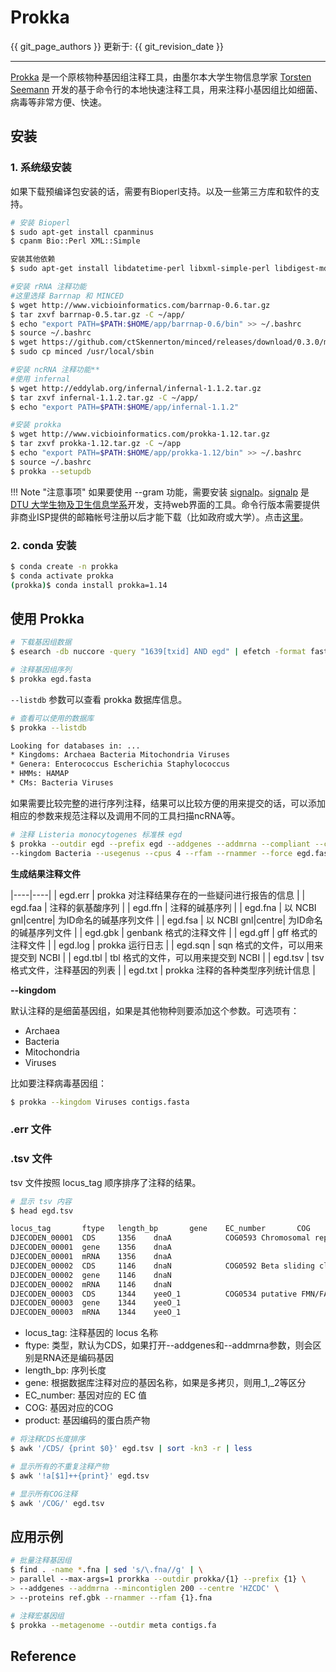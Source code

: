 # Prokka

{{ git_page_authors }} 更新于: {{ git_revision_date }}

---

[Prokka][] 是一个原核物种基因组注释工具，由墨尔本大学生物信息学家 [Torsten Seemann](https://tseemann.github.io/) 开发的基于命令行的本地快速注释工具，用来注释小基因组比如细菌、病毒等非常方便、快速。

## 安装

### 1. 系统级安装

如果下载预编译包安装的话，需要有Bioperl支持。以及一些第三方库和软件的支持。

```bash
# 安装 Bioperl
$ sudo apt-get install cpanminus
$ cpanm Bio::Perl XML::Simple

安装其他依赖
$ sudo apt-get install libdatetime-perl libxml-simple-perl libdigest-md5-perl git default-jre bioperl

#安装 rRNA 注释功能
#这里选择 Barrnap 和 MINCED
$ wget http://www.vicbioinformatics.com/barrnap-0.6.tar.gz
$ tar zxvf barrnap-0.5.tar.gz -C ~/app/
$ echo "export PATH=$PATH:$HOME/app/barrnap-0.6/bin" >> ~/.bashrc
$ source ~/.bashrc
$ wget https://github.com/ctSkennerton/minced/releases/download/0.3.0/minced
$ sudo cp minced /usr/local/sbin

#安装 ncRNA 注释功能**
#使用 infernal
$ wget http://eddylab.org/infernal/infernal-1.1.2.tar.gz
$ tar zxvf infernal-1.1.2.tar.gz -C ~/app/
$ echo "export PATH=$PATH:$HOME/app/infernal-1.1.2"

#安装 prokka
$ wget http://www.vicbioinformatics.com/prokka-1.12.tar.gz
$ tar zxvf prokka-1.12.tar.gz -C ~/app
$ echo "export PATH=$PATH:$HOME/app/prokka-1.12/bin" >> ~/.bashrc
$ source ~/.bashrc
$ prokka --setupdb
```

!!! Note "注意事项"
    如果要使用 --gram 功能，需要安装 [signalp](http://www.cbs.dtu.dk/services/SignalP/)。[signalp](http://www.cbs.dtu.dk/services/SignalP/) 是 [DTU 大学生物及卫生信息学系](http://www.cbs.dtu.dk/index.html)开发，支持web界面的工具。命令行版本需要提供非商业ISP提供的邮箱帐号注册以后才能下载（比如政府或大学）。点击[这里](http://www.cbs.dtu.dk/cgi-bin/nph-sw_request?signalp)。

### 2. conda 安装

```bash
$ conda create -n prokka
$ conda activate prokka
(prokka)$ conda install prokka=1.14
```

## 使用 Prokka

```bash
# 下载基因组数据
$ esearch -db nuccore -query "1639[txid] AND egd" | efetch -format fasta > egd.fasta

# 注释基因组序列
$ prokka egd.fasta
```

`--listdb` 参数可以查看 prokka 数据库信息。

```bash
# 查看可以使用的数据库
$ prokka --listdb

Looking for databases in: ...
* Kingdoms: Archaea Bacteria Mitochondria Viruses
* Genera: Enterococcus Escherichia Staphylococcus
* HMMs: HAMAP
* CMs: Bacteria Viruses
```

如果需要比较完整的进行序列注释，结果可以比较方便的用来提交的话，可以添加相应的参数来规范注释以及调用不同的工具扫描ncRNA等。

```bash
# 注释 Listeria monocytogenes 标准株 egd
$ prokka --outdir egd --prefix egd --addgenes --addmrna --compliant --centre CDC --genus Listeria --species "Listeria monocytogenes" --strain egd
--kingdom Bacteria --usegenus --cpus 4 --rfam --rnammer --force egd.fasta
```

**生成结果注释文件**

|----|----|
| egd.err | prokka 对注释结果存在的一些疑问进行报告的信息 |
| egd.faa | 注释的氨基酸序列 |
| egd.ffn | 注释的碱基序列 |
| egd.fna | 以 NCBI gnl|centre| 为ID命名的碱基序列文件 |
| egd.fsa | 以 NCBI gnl|centre| 为ID命名的碱基序列文件 |
| egd.gbk | genbank 格式的注释文件 |
| egd.gff | gff 格式的注释文件 |
| egd.log | prokka 运行日志 |
| egd.sqn | sqn 格式的文件，可以用来提交到 NCBI |
| egd.tbl | tbl 格式的文件，可以用来提交到 NCBI |
| egd.tsv | tsv 格式文件，注释基因的列表 |
| egd.txt | prokka 注释的各种类型序列统计信息 |

**--kingdom**

默认注释的是细菌基因组，如果是其他物种则要添加这个参数。可选项有：

* Archaea
* Bacteria
* Mitochondria
* Viruses

比如要注释病毒基因组：

```bash
$ prokka --kingdom Viruses contigs.fasta
```

### .err 文件

### .tsv 文件

tsv 文件按照 locus_tag 顺序排序了注释的结果。

```bash
# 显示 tsv 内容
$ head egd.tsv

locus_tag       ftype   length_bp       gene    EC_number       COG     product
DJECODEN_00001  CDS     1356    dnaA            COG0593 Chromosomal replication initiator protein DnaA
DJECODEN_00001  gene    1356    dnaA
DJECODEN_00001  mRNA    1356    dnaA
DJECODEN_00002  CDS     1146    dnaN            COG0592 Beta sliding clamp
DJECODEN_00002  gene    1146    dnaN
DJECODEN_00002  mRNA    1146    dnaN
DJECODEN_00003  CDS     1344    yeeO_1          COG0534 putative FMN/FAD exporter YeeO
DJECODEN_00003  gene    1344    yeeO_1
DJECODEN_00003  mRNA    1344    yeeO_1
```

- locus_tag: 注释基因的 locus 名称
- ftype: 类型，默认为CDS，如果打开--addgenes和--addmrna参数，则会区别是RNA还是编码基因
- length_bp: 序列长度
- gene: 根据数据库注释对应的基因名称，如果是多拷贝，则用_1,_2等区分
- EC_number: 基因对应的 EC 值
- COG: 基因对应的COG
- product: 基因编码的蛋白质产物

```bash
# 将注释CDS长度排序
$ awk '/CDS/ {print $0}' egd.tsv | sort -kn3 -r | less

# 显示所有的不重复注释产物
$ awk '!a[$1]++{print}' egd.tsv

# 显示所有COG注释
$ awk '/COG/' egd.tsv
```

## 应用示例

```bash
# 批量注释基因组
$ find . -name *.fna | sed 's/\.fna//g' | \
> parallel --max-args=1 prorkka --outdir prokka/{1} --prefix {1} \
> --addgenes --addmrna --mincontiglen 200 --centre 'HZCDC' \
> --proteins ref.gbk --rnammer --rfam {1}.fna

# 注释宏基因组
$ prokka --metagenome --outdir meta contigs.fa
```

## Reference

[Prokka]: https://github.com/tseemann/prokka "Prokka"
